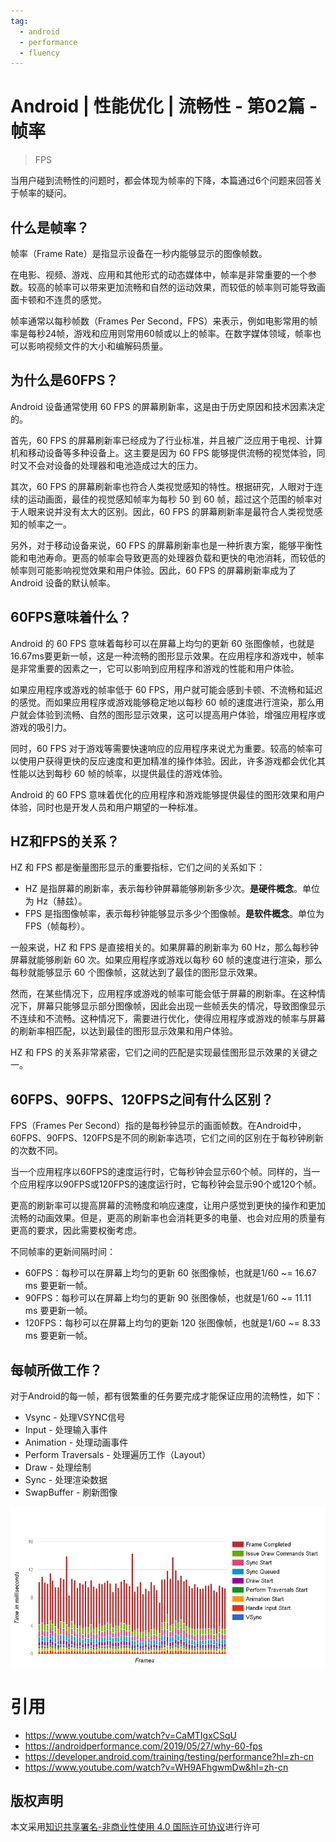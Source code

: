 ```yaml
---
tag:
  - android
  - performance
  - fluency
---
```


# Android | 性能优化 | 流畅性 - 第02篇 - 帧率

> FPS

当用户碰到流畅性的问题时，都会体现为帧率的下降，本篇通过6个问题来回答关于帧率的疑问。

## 什么是帧率？

帧率（Frame Rate）是指显示设备在一秒内能够显示的图像帧数。

在电影、视频、游戏、应用和其他形式的动态媒体中，帧率是非常重要的一个参数。较高的帧率可以带来更加流畅和自然的运动效果，而较低的帧率则可能导致画面卡顿和不连贯的感觉。

帧率通常以每秒帧数（Frames Per Second，FPS）来表示，例如电影常用的帧率是每秒24帧，游戏和应用则常用60帧或以上的帧率。在数字媒体领域，帧率也可以影响视频文件的大小和编解码质量。

## 为什么是60FPS？

Android 设备通常使用 60 FPS 的屏幕刷新率，这是由于历史原因和技术因素决定的。

首先，60 FPS 的屏幕刷新率已经成为了行业标准，并且被广泛应用于电视、计算机和移动设备等多种设备上。这主要是因为 60 FPS 能够提供流畅的视觉体验，同时又不会对设备的处理器和电池造成过大的压力。

其次，60 FPS 的屏幕刷新率也符合人类视觉感知的特性。根据研究，人眼对于连续的运动画面，最佳的视觉感知帧率为每秒 50 到 60 帧，超过这个范围的帧率对于人眼来说并没有太大的区别。因此，60 FPS 的屏幕刷新率是最符合人类视觉感知的帧率之一。

另外，对于移动设备来说，60 FPS 的屏幕刷新率也是一种折衷方案，能够平衡性能和电池寿命。更高的帧率会导致更高的处理器负载和更快的电池消耗，而较低的帧率则可能影响视觉效果和用户体验。因此，60 FPS 的屏幕刷新率成为了 Android 设备的默认帧率。

## 60FPS意味着什么？

Android 的 60 FPS 意味着每秒可以在屏幕上均匀的更新 60 张图像帧，也就是16.67ms要更新一帧，这是一种流畅的图形显示效果。在应用程序和游戏中，帧率是非常重要的因素之一，它可以影响到应用程序和游戏的性能和用户体验。

如果应用程序或游戏的帧率低于 60 FPS，用户就可能会感到卡顿、不流畅和延迟的感觉。而如果应用程序或游戏能够稳定地以每秒 60 帧的速度进行渲染，那么用户就会体验到流畅、自然的图形显示效果，这可以提高用户体验，增强应用程序或游戏的吸引力。

同时，60 FPS 对于游戏等需要快速响应的应用程序来说尤为重要。较高的帧率可以使用户获得更快的反应速度和更加精准的操作体验。因此，许多游戏都会优化其性能以达到每秒 60 帧的帧率，以提供最佳的游戏体验。

Android 的 60 FPS 意味着优化的应用程序和游戏能够提供最佳的图形效果和用户体验，同时也是开发人员和用户期望的一种标准。

## HZ和FPS的关系？

HZ 和 FPS 都是衡量图形显示的重要指标，它们之间的关系如下：

- HZ 是指屏幕的刷新率，表示每秒钟屏幕能够刷新多少次。**是硬件概念**。单位为 Hz（赫兹）。
- FPS 是指图像帧率，表示每秒钟能够显示多少个图像帧。**是软件概念**。单位为 FPS（帧每秒）。

一般来说，HZ 和 FPS 是直接相关的。如果屏幕的刷新率为 60 Hz，那么每秒钟屏幕就能够刷新 60 次。如果应用程序或游戏以每秒 60 帧的速度进行渲染，那么每秒就能够显示 60 个图像帧，这就达到了最佳的图形显示效果。

然而，在某些情况下，应用程序或游戏的帧率可能会低于屏幕的刷新率。在这种情况下，屏幕只能够显示部分图像帧，因此会出现一些帧丢失的情况，导致图像显示不连续和不流畅。这种情况下，需要进行优化，使得应用程序或游戏的帧率与屏幕的刷新率相匹配，以达到最佳的图形显示效果和用户体验。

HZ 和 FPS 的关系非常紧密，它们之间的匹配是实现最佳图形显示效果的关键之一。

## 60FPS、90FPS、120FPS之间有什么区别？

FPS（Frames Per Second）指的是每秒钟显示的画面帧数。在Android中，60FPS、90FPS、120FPS是不同的刷新率选项，它们之间的区别在于每秒钟刷新的次数不同。

当一个应用程序以60FPS的速度运行时，它每秒钟会显示60个帧。同样的，当一个应用程序以90FPS或120FPS的速度运行时，它每秒钟会显示90个或120个帧。

更高的刷新率可以提高屏幕的流畅度和响应速度，让用户感觉到更快的操作和更加流畅的动画效果。但是，更高的刷新率也会消耗更多的电量、也会对应用的质量有更高的要求，因此需要权衡考虑。

不同帧率的更新间隔时间：
- 60FPS：每秒可以在屏幕上均匀的更新 60 张图像帧，也就是1/60 ~= 16.67 ms 要更新一帧。
- 90FPS：每秒可以在屏幕上均匀的更新 90 张图像帧，也就是1/60 ~= 11.11 ms 要更新一帧。
- 120FPS：每秒可以在屏幕上均匀的更新 120 张图像帧，也就是1/60 ~= 8.33 ms 要更新一帧。

## 每帧所做工作？

对于Android的每一帧，都有很繁重的任务要完成才能保证应用的流畅性，如下：
- Vsync               - 处理VSYNC信号
- Input               - 处理输入事件
- Animation           - 处理动画事件
- Perform Traversals  - 处理遍历工作（Layout）
- Draw                - 处理绘制
- Sync                - 处理渲染数据
- SwapBuffer          - 刷新图像

![](/learn-android/performance/perf-test-frame-latency.png)

# 引用

- https://www.youtube.com/watch?v=CaMTIgxCSqU
- https://androidperformance.com/2019/05/27/why-60-fps
- https://developer.android.com/training/testing/performance?hl=zh-cn
- https://www.youtube.com/watch?v=WH9AFhgwmDw&hl=zh-cn

## 版权声明

本文采用[知识共享署名-非商业性使用 4.0 国际许可协议](https://creativecommons.org/licenses/by-nc/4.0/)进行许可